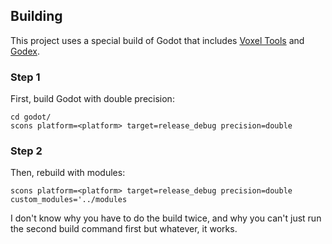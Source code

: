 ## Building
This project uses a special build of Godot that includes [Voxel Tools](https://github.com/Zylann/godot_voxel/) and [Godex](https://github.com/GodotECS/godex/).

### Step 1
First, build Godot with double precision:
```
cd godot/
scons platform=<platform> target=release_debug precision=double
```

### Step 2
Then, rebuild with modules:
```
scons platform=<platform> target=release_debug precision=double custom_modules='../modules
```

I don't know why you have to do the build twice, and why you can't just run the second build command first but whatever, it works.